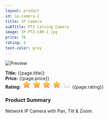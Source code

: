 ```yaml
---
layout: product
id: ip-camera-1
title: IP Camera
subTitle: PTZ Calving Camera
image: IP-PTZ-CAM-1.jpg
price: 78
rating: 4
text-color: gray
---
```


<div class="hero-unit">
	<div class="row">
		<div class="col-md-3">
			<img src="/img/products/{{ page.image }}" id="tooltip-ip-camera-1" rel="tooltip" title="Preview" class="img-polaroid small-img" />
		</div>
		<div class="col-md-7">
			<p>
				<strong>Title:</strong>
				<span>{{page.title}}</span>
				<br>
				<strong>Price:</strong>
				<span>{{page.price}}</span>
				<br>
				<strong>Rating:&nbsp;</strong>
				<span id="rating-{{ page.id }}" data-rating="4.2" data-star-big="Yes" class="stars" title="good" style="cursor: default; width: 100px;">
					<img src="/img/star-on-big.png" alt="1" title="good">&nbsp;
					<img src="/img/star-on-big.png" alt="2" title="good">&nbsp;
					<img src="/img/star-on-big.png" alt="3" title="good">&nbsp;
					<img src="/img/star-on-big.png" alt="4" title="good">&nbsp;
					<img src="/img/star-off-big.png" alt="5" title="good">
					<input type="hidden" name="score" value="{{page.rating}}" readonly="readonly">
				</span>
				<span>{{page.rating}}</span>
			</p>
		</div>
	</div>
</div>

<h3>Product Summary</h3>
<div>Network IP Camera with Pan, Tilt &amp; Zoom.</div>
